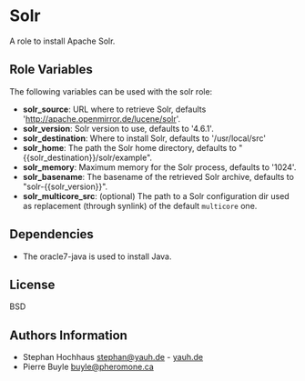 Solr
====

A role to install Apache Solr.

Role Variables
--------------

The following variables can be used with the solr role:

* **solr_source**: URL where to retrieve Solr, defaults 'http://apache.openmirror.de/lucene/solr'.
* **solr_version**: Solr version to use, defaults to '4.6.1'.
* **solr_destination**: Where to install Solr, defaults to '/usr/local/src'
* **solr_home**: The path the Solr home directory, defaults to "{{solr_destination}}/solr/example".
* **solr_memory**: Maximum memory for the Solr process, defaults to '1024'.
* **solr_basename**: The basename of the retrieved Solr archive, defaults to "solr-{{solr_version}}".
* **solr_multicore_src**: (optional) The path to a Solr configuration dir used as replacement (through synlink) of the default `multicore` one.

Dependencies
------------

- The oracle7-java is used to install Java.

License
-------

BSD

Authors Information
-------------------

- Stephan Hochhaus <stephan@yauh.de> - [yauh.de](http://yauh.de)
- Pierre Buyle <buyle@pheromone.ca>